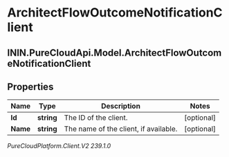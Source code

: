 # ArchitectFlowOutcomeNotificationClient

## ININ.PureCloudApi.Model.ArchitectFlowOutcomeNotificationClient

## Properties

|Name | Type | Description | Notes|
|------------ | ------------- | ------------- | -------------|
| **Id** | **string** | The ID of the client. | [optional] |
| **Name** | **string** | The name of the client, if available. | [optional] |



_PureCloudPlatform.Client.V2 239.1.0_
